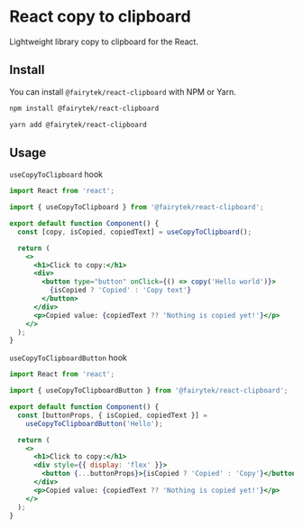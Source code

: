 # React copy to clipboard

Lightweight library copy to clipboard for the React.

## Install

You can install `@fairytek/react-clipboard` with NPM or Yarn.

```bash
npm install @fairytek/react-clipboard
```

```bash
yarn add @fairytek/react-clipboard
```

## Usage

`useCopyToClipboard` hook

```jsx
import React from 'react';

import { useCopyToClipboard } from '@fairytek/react-clipboard';

export default function Component() {
  const [copy, isCopied, copiedText] = useCopyToClipboard();

  return (
    <>
      <h1>Click to copy:</h1>
      <div>
        <button type="button" onClick={() => copy('Hello world')}>
          {isCopied ? 'Copied' : 'Copy text'}
        </button>
      </div>
      <p>Copied value: {copiedText ?? 'Nothing is copied yet!'}</p>
    </>
  );
}
```

`useCopyToClipboardButton` hook

```jsx
import React from 'react';

import { useCopyToClipboardButton } from '@fairytek/react-clipboard';

export default function Component() {
  const [buttonProps, { isCopied, copiedText }] =
    useCopyToClipboardButton('Hello');

  return (
    <>
      <h1>Click to copy:</h1>
      <div style={{ display: 'flex' }}>
        <button {...buttonProps}>{isCopied ? 'Copied' : 'Copy'}</button>
      </div>
      <p>Copied value: {copiedText ?? 'Nothing is copied yet!'}</p>
    </>
  );
}
```
